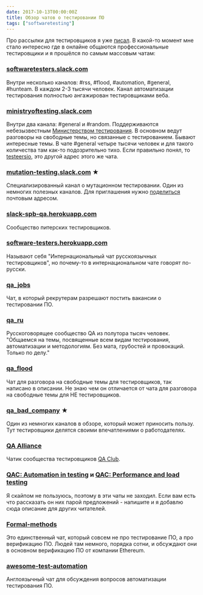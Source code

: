 ```yaml
---
date: 2017-10-13T00:00:00Z
title: Обзор чатов о тестировании ПО
tags: ["softwaretesting"]
---
```


Про рассылки для тестировщиков я уже [писал](blog/2017/08/10/lists/). В
какой-то момент мне стало интересно где в онлайне общаются профессиональные
тестировщики и я прошёлся по самым массовым чатам:

### [softwaretesters.slack.com](https://softwaretesters.slack.com/)

Внутри несколько каналов: #rss, #flood, #automation, #general, #hunteam.
В каждом 2-3 тысячи человек. Канал автоматизации тестирования полностью
ангажирован тестировщиками веба.

### [ministryoftesting.slack.com](https://ministryoftesting.slack.com/)

Внутри два канала: #general и #random. Поддерживаются небезызвестным
[Министерством тестирования](https://www.ministryoftesting.com/). В основном
ведут разговоры на свободные темы, но связанные с тестированием. Бывают
интересные темы. В чате #general четыре тысячи человек и для такого количества
там как-то подозрительно тихо. Если правильно понял, то
[testeersio](https://testersio.signup.team/), это другой адрес этого же чата.

### [mutation-testing.slack.com](https://mutation-testing.slack.com/) &#9733; 

Специализированный канал о мутационном тестировании. Один из немногих полезных
каналов. Для приглашения нужно
[поделиться](https://mutation-testing-slack.herokuapp.com/) почтовым адресом.

### [slack-spb-qa.herokuapp.com](https://slack-spb-qa.herokuapp.com/)

Сообщество питерских тестировщиков.

### [software-testers.herokuapp.com](https://software-testers.herokuapp.com/)

Называют себя "Интернациональный чат русскоязычных тестировщиков",
но почему-то в интернациональном чате говорят по-русски.

### [qa_jobs](https://t.me/qa_jobs)

Чат, в который рекрутерам разрешают постить вакансии о тестировании ПО.

### [qa_ru](https://t.me/qa_ru)

Русскоговорящее сообщество QA из полутора тысяч человек. "Общаемся на темы, посвященные всем видам тестирования, автоматизации и методологиям. Без мата, грубостей и провокаций. Только по делу."

### [qa_flood](https://t.me/qa_flood)

Чат для разговора на свободные темы для тестировщиков, так написано в описании.
Не знаю чем он отличается от чата для разговора на свободные темы для НЕ
тестировщиков.

### [qa_bad_company](https://t.me/qa_bad_company) &#9733;

Один из немногих каналов в обзоре, который может приносить пользу.
Тут тестировщики делятся своими впечатлениями о работодателях.

### [QA Alliance](https://t.me/joinchat/AAAAAD-Bi62HiQjEQ9FIqA)

Чатик сообщества тестировщиков [QA Club](https://vk.com/qa_alliance).

### [QAC: Automation in testing](http://bit.ly/test-automation-chat) и [QAC: Performance and load testing](https://join.skype.com/ivtvbl4t6r9K)

Я скайпом не пользуюсь, поэтому в эти чаты не заходил. Если вам есть что
рассказать он них парой предложений - напишите и я добавлю сюда описание для
других читателей. 

### [Formal-methods](https://gitter.im/ethereum/formal-methods)

Это единственный чат, который совсем не про тестирование ПО, а про верификацию
ПО. Людей там немного, порядка сотни, и обсуждают они в основном верификацию
ПО от компании Ethereum.

### [awesome-test-automation](https://gitter.im/atinfo/awesome-test-automation)

Англоязычный чат для обсуждения вопросов автоматизации тестирования ПО.
